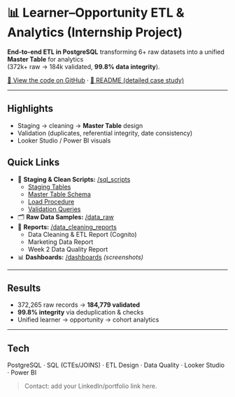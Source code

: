 # 📊 Learner–Opportunity ETL & Analytics (Internship Project)

**End-to-end ETL in PostgreSQL** transforming 6+ raw datasets into a unified **Master Table** for analytics  
(372k+ raw → 184k validated, **99.8% data integrity**).

[🔗 View the code on GitHub](./) · [📄 README (detailed case study)](./README.md)

---

## Highlights
- Staging → cleaning → **Master Table** design
- Validation (duplicates, referential integrity, date consistency)
- Looker Studio / Power BI visuals

## Quick Links
- 🧱 **Staging & Clean Scripts:** [/sql_scripts](./sql_scripts/)
  - [Staging Tables](./sql_scripts/Staging%20Tables.sql)
  - [Master Table Schema](./sql_scripts/mastertable_creation_query.sql)
  - [Load Procedure](./sql_scripts/left_join_mastertable_procedure.sql)
  - [Validation Queries](./sql_scripts/validation_queries.sql)
- 🗂️ **Raw Data Samples:** [/data_raw](./data_raw/)
- 🧪 **Reports:** [/data_cleaning_reports](./data_cleaning_reports/)
  - Data Cleaning & ETL Report (Cognito)
  - Marketing Data Report
  - Week 2 Data Quality Report
- 📊 **Dashboards:** [/dashboards](./dashboards/) *(screenshots)*

---

## Results
- 372,265 raw records → **184,779 validated**
- **99.8% integrity** via deduplication & checks
- Unified learner → opportunity → cohort analytics

---

## Tech
PostgreSQL · SQL (CTEs/JOINS) · ETL Design · Data Quality · Looker Studio · Power BI

> Contact: add your LinkedIn/portfolio link here.
